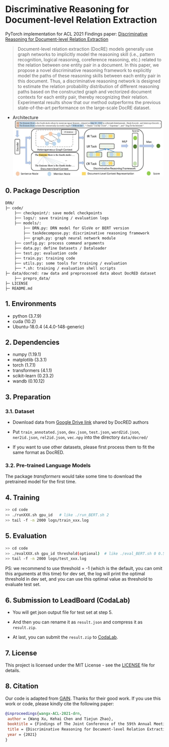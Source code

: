 # Discriminative Reasoning for Document-level Relation Extraction
PyTorch implementation for ACL 2021 Findings paper: [Discriminative Reasoning for Document-level Relation Extraction](https://arxiv.org/abs/2106.01562)

> Document-level relation extraction (DocRE) models generally use graph networks to implicitly model the reasoning skill (i.e., pattern recognition, logical reasoning, coreference reasoning, etc.) related to the relation between one entity pair in a document. In this paper, we propose a novel discriminative reasoning framework to explicitly model the paths of these reasoning skills between each entity pair in this document. Thus, a discriminative reasoning network is designed to estimate the relation probability distribution of different reasoning paths based on the constructed graph and vectorized document contexts for each entity pair, thereby recognizing their relation. Experimental results show that our method outperforms the previous state-of-the-art performance on the large-scale DocRE dataset.

+ Architecture
![model overview](pictures/model.jpg)

## 0. Package Description
```
DRN/
├─ code/
    ├── checkpoint/: save model checkpoints
    ├── logs/: save training / evaluation logs
    ├── models/:
        ├── DRN.py: DRN model for GloVe or BERT version
        ├── taskdecompose.py: discriminative reasoning framework
        ├── graph.py: graph neural network module
    ├── config.py: process command arguments
    ├── data.py: define Datasets / Dataloader
    ├── test.py: evaluation code
    ├── train.py: training code
    ├── utils.py: some tools for training / evaluation
    ├── *.sh: training / evaluation shell scripts
├─ data/docred: raw data and preprocessed data about DocRED dataset
    ├── prepro_data/
├─ LICENSE
├─ README.md
```

## 1. Environments

- python         (3.7.9)
- cuda           (10.2)
- Ubuntu-18.0.4  (4.4.0-148-generic)

## 2. Dependencies

- numpy          (1.19.1)
- matplotlib     (3.3.1)
- torch          (1.7.1)
- transformers   (4.1.1)
- scikit-learn   (0.23.2)
- wandb (0.10.12)

## 3. Preparation

### 3.1. Dataset
- Download data from [Google Drive link](https://drive.google.com/drive/folders/1c5-0YwnoJx8NS6CV2f-NoTHR__BdkNqw) shared by DocRED authors

- Put `train_annotated.json`, `dev.json`, `test.json`, `word2id.json`, `ner2id.json`, `rel2id.json`, `vec.npy` into the directory `data/docred/`

- If you want to use other datasets, please first process them to fit the same format as DocRED.

### 3.2. Pre-trained Language Models
The package *transformers* would take some time to download the pretrained model for the first time.

## 4. Training

```bash
>> cd code
>> ./runXXX.sh gpu_id   # like ./run_BERT.sh 2
>> tail -f -n 2000 logs/train_xxx.log
```

## 5. Evaluation

```bash
>> cd code
>> ./evalXXX.sh gpu_id threshold(optional)  # like ./eval_BERT.sh 0 0.5521
>> tail -f -n 2000 logs/test_xxx.log
```

PS: we recommend to use threshold = -1 (which is the default, you can omit this arguments at this time) for dev set, 
the log will print the optimal threshold in dev set, and you can use this optimal value as threshold to evaluate test set.

## 6. Submission to LeadBoard (CodaLab)
- You will get json output file for test set at step 5. 

- And then you can rename it as `result.json` and compress it as `result.zip`. 

- At last,  you can submit the `result.zip` to [CodaLab](https://competitions.codalab.org/competitions/20717#participate-submit_results).

## 7. License

This project is licensed under the MIT License - see the [LICENSE](LICENSE) file for details.

## 8. Citation

Our code is adapted from [GAIN](https://github.com/DreamInvoker/GAIN). Thanks for their good work. If you use this work or code, please kindly cite the following paper:

```bib
@inproceedings{wangx-ACL-2021-drn,
 author = {Wang Xu, Kehai Chen and Tiejun Zhao},
 booktitle = {Findings of The Joint Conference of the 59th Annual Meeting of the Association for Computational Linguistics and the 11th International Joint Conference on Natural Language Processing (ACL 2021 Findings)},
 title = {Discriminative Reasoning for Document-level Relation Extraction},
 year = {2021}
}
```

